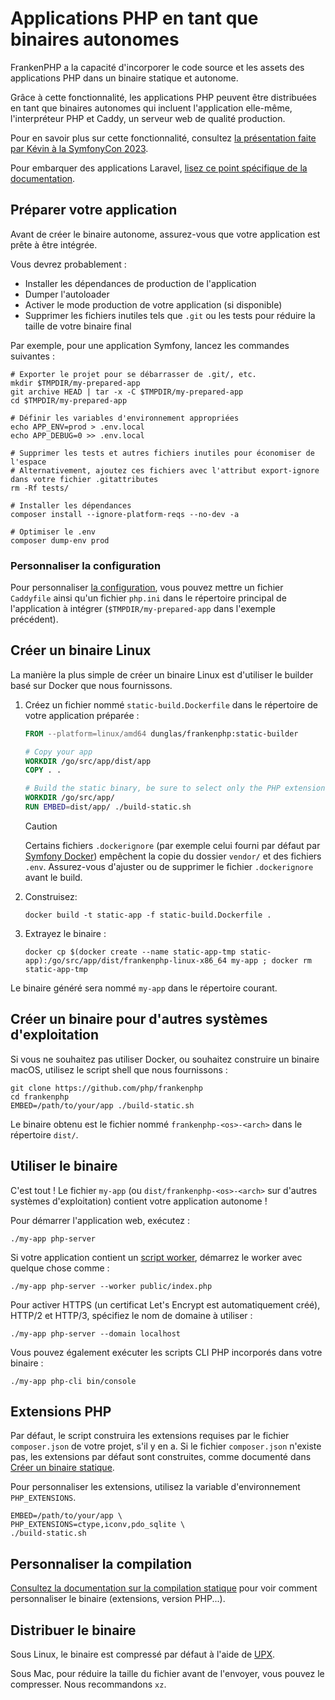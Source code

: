 # Applications PHP en tant que binaires autonomes

FrankenPHP a la capacité d'incorporer le code source et les assets des applications PHP dans un binaire statique et autonome.

Grâce à cette fonctionnalité, les applications PHP peuvent être distribuées en tant que binaires autonomes qui incluent l'application elle-même, l'interpréteur PHP et Caddy, un serveur web de qualité production.

Pour en savoir plus sur cette fonctionnalité, consultez [la présentation faite par Kévin à la SymfonyCon 2023](https://dunglas.dev/2023/12/php-and-symfony-apps-as-standalone-binaries/).

Pour embarquer des applications Laravel, [lisez ce point spécifique de la documentation](laravel.md#les-applications-laravel-en-tant-que-binaires-autonomes).

## Préparer votre application

Avant de créer le binaire autonome, assurez-vous que votre application est prête à être intégrée.

Vous devrez probablement :

- Installer les dépendances de production de l'application
- Dumper l'autoloader
- Activer le mode production de votre application (si disponible)
- Supprimer les fichiers inutiles tels que `.git` ou les tests pour réduire la taille de votre binaire final

Par exemple, pour une application Symfony, lancez les commandes suivantes :

```console
# Exporter le projet pour se débarrasser de .git/, etc.
mkdir $TMPDIR/my-prepared-app
git archive HEAD | tar -x -C $TMPDIR/my-prepared-app
cd $TMPDIR/my-prepared-app

# Définir les variables d'environnement appropriées
echo APP_ENV=prod > .env.local
echo APP_DEBUG=0 >> .env.local

# Supprimer les tests et autres fichiers inutiles pour économiser de l'espace
# Alternativement, ajoutez ces fichiers avec l'attribut export-ignore dans votre fichier .gitattributes
rm -Rf tests/

# Installer les dépendances
composer install --ignore-platform-reqs --no-dev -a

# Optimiser le .env
composer dump-env prod
```

### Personnaliser la configuration

Pour personnaliser [la configuration](config.md),
vous pouvez mettre un fichier `Caddyfile` ainsi qu'un fichier `php.ini`
dans le répertoire principal de l'application à intégrer
(`$TMPDIR/my-prepared-app` dans l'exemple précédent).

## Créer un binaire Linux

La manière la plus simple de créer un binaire Linux est d'utiliser le builder basé sur Docker que nous fournissons.

1. Créez un fichier nommé `static-build.Dockerfile` dans le répertoire de votre application préparée :

   ```dockerfile
   FROM --platform=linux/amd64 dunglas/frankenphp:static-builder

   # Copy your app
   WORKDIR /go/src/app/dist/app
   COPY . .

   # Build the static binary, be sure to select only the PHP extensions you want
   WORKDIR /go/src/app/
   RUN EMBED=dist/app/ ./build-static.sh
   ```

   > [!CAUTION]
   >
   > Certains fichiers `.dockerignore` (par exemple celui fourni par défaut par [Symfony Docker](https://github.com/dunglas/symfony-docker/blob/main/.dockerignore))
   > empêchent la copie du dossier `vendor/` et des fichiers `.env`. Assurez-vous d'ajuster ou de supprimer le fichier `.dockerignore` avant le build.

2. Construisez:

   ```console
   docker build -t static-app -f static-build.Dockerfile .
   ```

3. Extrayez le binaire :

   ```console
   docker cp $(docker create --name static-app-tmp static-app):/go/src/app/dist/frankenphp-linux-x86_64 my-app ; docker rm static-app-tmp
   ```

Le binaire généré sera nommé `my-app` dans le répertoire courant.

## Créer un binaire pour d'autres systèmes d'exploitation

Si vous ne souhaitez pas utiliser Docker, ou souhaitez construire un binaire macOS, utilisez le script shell que nous fournissons :

```console
git clone https://github.com/php/frankenphp
cd frankenphp
EMBED=/path/to/your/app ./build-static.sh
```

Le binaire obtenu est le fichier nommé `frankenphp-<os>-<arch>` dans le répertoire `dist/`.

## Utiliser le binaire

C'est tout ! Le fichier `my-app` (ou `dist/frankenphp-<os>-<arch>` sur d'autres systèmes d'exploitation) contient votre application autonome !

Pour démarrer l'application web, exécutez :

```console
./my-app php-server
```

Si votre application contient un [script worker](worker.md), démarrez le worker avec quelque chose comme :

```console
./my-app php-server --worker public/index.php
```

Pour activer HTTPS (un certificat Let's Encrypt est automatiquement créé), HTTP/2 et HTTP/3, spécifiez le nom de domaine à utiliser :

```console
./my-app php-server --domain localhost
```

Vous pouvez également exécuter les scripts CLI PHP incorporés dans votre binaire :

```console
./my-app php-cli bin/console
```

## Extensions PHP

Par défaut, le script construira les extensions requises par le fichier `composer.json` de votre projet, s'il y en a.
Si le fichier `composer.json` n'existe pas, les extensions par défaut sont construites, comme documenté dans [Créer un binaire statique](static.md).

Pour personnaliser les extensions, utilisez la variable d'environnement `PHP_EXTENSIONS`.

```console
EMBED=/path/to/your/app \
PHP_EXTENSIONS=ctype,iconv,pdo_sqlite \
./build-static.sh
```

## Personnaliser la compilation

[Consultez la documentation sur la compilation statique](static.md) pour voir comment personnaliser le binaire (extensions, version PHP...).

## Distribuer le binaire

Sous Linux, le binaire est compressé par défaut à l'aide de [UPX](https://upx.github.io).

Sous Mac, pour réduire la taille du fichier avant de l'envoyer, vous pouvez le compresser.
Nous recommandons `xz`.
